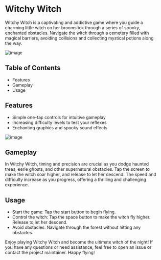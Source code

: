 # Witchy Witch

Witchy Witch is a captivating and addictive game where you guide a charming little witch on her broomstick through a series of spooky, enchanted obstacles. Navigate the witch through a cemetery filled with magical barriers, avoiding collisions and collecting mystical potions along the way.


![image](https://github.com/user-attachments/assets/fc9a5a9a-16ae-41ae-b380-f7ee6f6d2ffe)



## Table of Contents
- Features
- Gameplay
- Usage

## Features
- Simple one-tap controls for intuitive gameplay
- Increasing difficulty levels to test your reflexes
- Enchanting graphics and spooky sound effects

![image](https://github.com/user-attachments/assets/dd7c8ee7-1ce8-48bb-8a8d-b4d55282ee6a)


## Gameplay
In Witchy Witch, timing and precision are crucial as you dodge haunted trees, eerie ghosts, and other supernatural obstacles. Tap the screen to make the witch soar higher, and release to let her descend. The speed and difficulty increase as you progress, offering a thrilling and challenging experience.


## Usage
- Start the game: Tap the start button to begin flying.
- Control the witch: Tap the space button to make the witch fly higher. Release to let her descend.
- Avoid obstacles: Navigate through the forest without hitting any obstacles.

Enjoy playing Witchy Witch and become the ultimate witch of the night! If you have any questions or need assistance, feel free to open an issue or contact the project maintainer. Happy flying!
